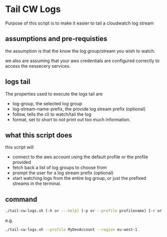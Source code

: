 # Tail CW Logs

Purpose of this script is to make it easier to tail a cloudwatch log stream

## assumptions and pre-requisties

the assumption is that the know the log group/stream you wish to watch.

we also are assuming that your aws credentials are configured correctly to access the nessecery services.

## logs tail

The properties used to execute the logs tail are

- log-group, the selected log group
- log-stream-name-prefix, the provide log stream prefix (optional)
- follow, tells the cli to watch/tail the log
- format, set to short to not print out too much information.


## what this script does

this script will

- connect to the aws account using the default profile or the profile provided
- fetch back a list of log groups to choose from
- prompt the user for a log stream prefix (optional)
- start watching logs from the entire log group, or just the prefixed streams in the terminal.


## command

```bash
./tail-cw-logs.sh [-h or ---help] [-p or --profile profilename] [-r or --region awsregion]
```

e.g.

```bash
./tail-cw-logs.sh --profile MyDevAccount --region eu-west-1
```